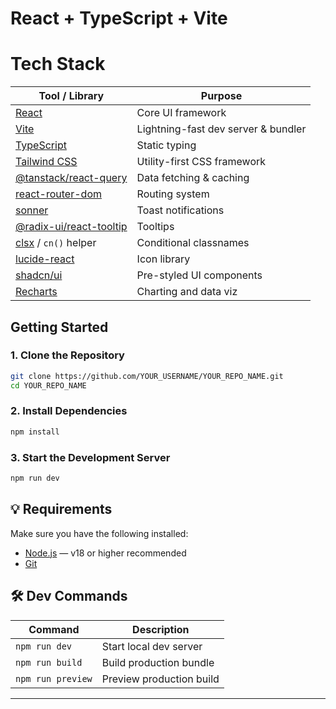# React + TypeScript + Vite

# Tech Stack

| Tool / Library                                                                         | Purpose                             |
| -------------------------------------------------------------------------------------- | ----------------------------------- |
| [React](https://reactjs.org/)                                                          | Core UI framework                   |
| [Vite](https://vitejs.dev/)                                                            | Lightning-fast dev server & bundler |
| [TypeScript](https://typescriptlang.org/)                                              | Static typing                       |
| [Tailwind CSS](https://tailwindcss.com/)                                               | Utility-first CSS framework         |
| [@tanstack/react-query](https://tanstack.com/query/latest)                             | Data fetching & caching             |
| [react-router-dom](https://reactrouter.com/)                                           | Routing system                      |
| [sonner](https://sonner.emilkowal.ski/)                                                | Toast notifications                 |
| [@radix-ui/react-tooltip](https://www.radix-ui.com/primitives/docs/components/tooltip) | Tooltips                            |
| [clsx](https://github.com/lukeed/clsx) / `cn()` helper                                 | Conditional classnames              |
| [lucide-react](https://lucide.dev/)                                                    | Icon library                        |
| [shadcn/ui](https://ui.shadcn.dev/)                                                    | Pre-styled UI components            |
| [Recharts](https://recharts.org/)                                                      | Charting and data viz               |

## Getting Started

### 1. Clone the Repository

```bash
git clone https://github.com/YOUR_USERNAME/YOUR_REPO_NAME.git
cd YOUR_REPO_NAME
```

### 2. Install Dependencies

```bash
npm install
```

### 3. Start the Development Server

```bash
npm run dev
```

## 💡 Requirements

Make sure you have the following installed:

- [Node.js](https://nodejs.org/) — v18 or higher recommended
- [Git](https://git-scm.com/)

## 🛠 Dev Commands

| Command           | Description              |
| ----------------- | ------------------------ |
| `npm run dev`     | Start local dev server   |
| `npm run build`   | Build production bundle  |
| `npm run preview` | Preview production build |

---
